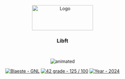 <div align="center">
  <a>
    <img src="https://www.42mulhouse.fr/wp-content/uploads/2022/06/logo-42-Mulhouse-white.svg" alt="Logo" width="192" height="80">
  </a>

  <h3 align="center">Libft</h3>
</div>
</br>

<p align="center">
  <img src="https://media1.tenor.com/m/ZCFNvmnn9s4AAAAC/dan-da-dan-dandadan.gif" alt="animated" />
</p>

<div id="top"></div>

<div align="center">
	<a href="https://github.com/Blaeste/libft" title="My repo"><img src="https://img.shields.io/static/v1?label=Blaeste&message=Libft&color=blue&logo=github&style=for-the-badge" alt="Blaeste - GNL"></a>
	<a href="https://"><img src="https://img.shields.io/badge/42_grade-100_%2F_125-2ea44f?style=for-the-badge" alt="42 grade - 125 / 100"></a>
	<a href="https://"><img src="https://img.shields.io/badge/Year-2024-ffad9b?style=for-the-badge" alt="Year - 2024"></a>
</div>
